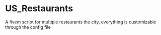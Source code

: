 # US_Restaurants
A fivem script for multiple restaurants the city, everything is customizable through the config file

